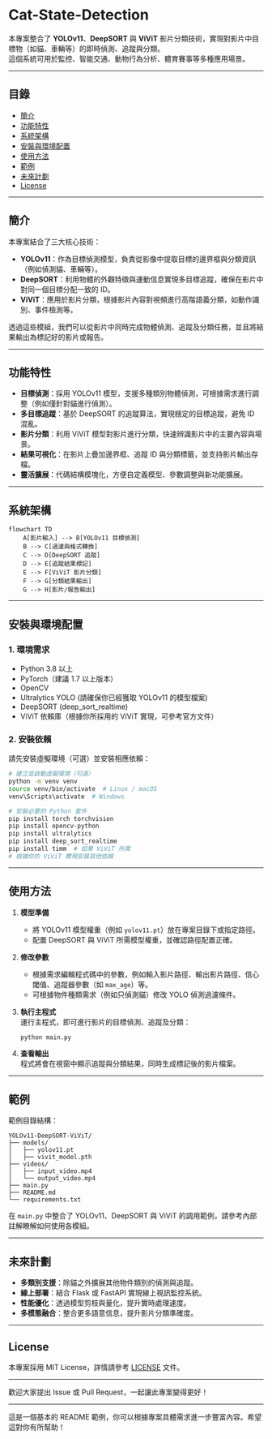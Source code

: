 # Cat-State-Detection


本專案整合了 **YOLOv11**、**DeepSORT** 與 **ViViT** 影片分類技術，實現對影片中目標物（如貓、車輛等）的即時偵測、追蹤與分類。  
這個系統可用於監控、智能交通、動物行為分析、體育賽事等多種應用場景。

---

## 目錄

- [簡介](#簡介)
- [功能特性](#功能特性)
- [系統架構](#系統架構)
- [安裝與環境配置](#安裝與環境配置)
- [使用方法](#使用方法)
- [範例](#範例)
- [未來計劃](#未來計劃)
- [License](#license)

---

## 簡介

本專案結合了三大核心技術：
- **YOLOv11**：作為目標偵測模型，負責從影像中提取目標的邊界框與分類資訊（例如偵測貓、車輛等）。
- **DeepSORT**：利用物體的外觀特徵與運動信息實現多目標追蹤，確保在影片中對同一個目標分配一致的 ID。
- **ViViT**：應用於影片分類，根據影片內容對視頻進行高階語義分類，如動作識別、事件檢測等。

透過這些模組，我們可以從影片中同時完成物體偵測、追蹤及分類任務，並且將結果輸出為標記好的影片或報告。

---

## 功能特性

- **目標偵測**：採用 YOLOv11 模型，支援多種類別物體偵測，可根據需求進行調整（例如僅針對貓進行偵測）。
- **多目標追蹤**：基於 DeepSORT 的追蹤算法，實現穩定的目標追蹤，避免 ID 混亂。
- **影片分類**：利用 ViViT 模型對影片進行分類，快速辨識影片中的主要內容與場景。
- **結果可視化**：在影片上疊加邊界框、追蹤 ID 與分類標籤，並支持影片輸出存檔。
- **靈活擴展**：代碼結構模塊化，方便自定義模型、參數調整與新功能擴展。

---

## 系統架構

```mermaid
flowchart TD
    A[影片輸入] --> B[YOLOv11 目標偵測]
    B --> C[過濾與格式轉換]
    C --> D[DeepSORT 追蹤]
    D --> E[追蹤結果標記]
    E --> F[ViViT 影片分類]
    F --> G[分類結果輸出]
    G --> H[影片/報告輸出]

```

---

## 安裝與環境配置

### 1. 環境需求

- Python 3.8 以上
- PyTorch（建議 1.7 以上版本）
- OpenCV
- Ultralytics YOLO (請確保你已經獲取 YOLOv11 的模型檔案)
- DeepSORT (deep_sort_realtime)
- ViViT 依賴庫（根據你所採用的 ViViT 實現，可參考官方文件）

### 2. 安裝依賴

請先安裝虛擬環境（可選）並安裝相應依賴：

```bash
# 建立並啟動虛擬環境（可選）
python -m venv venv
source venv/bin/activate  # Linux / macOS
venv\Scripts\activate  # Windows

# 安裝必要的 Python 套件
pip install torch torchvision
pip install opencv-python
pip install ultralytics
pip install deep_sort_realtime
pip install timm  # 如果 ViViT 所需
# 根據你的 ViViT 實現安裝其他依賴
```

---

## 使用方法

1. **模型準備**  
   - 將 YOLOv11 模型權重（例如 `yolov11.pt`）放在專案目錄下或指定路徑。
   - 配置 DeepSORT 與 ViViT 所需模型權重，並確認路徑配置正確。

2. **修改參數**  
   - 根據需求編輯程式碼中的參數，例如輸入影片路徑、輸出影片路徑、信心閾值、追蹤器參數（如 `max_age`）等。
   - 可根據物件種類需求（例如只偵測貓）修改 YOLO 偵測過濾條件。

3. **執行主程式**  
   運行主程式，即可進行影片的目標偵測、追蹤及分類：
   ```bash
   python main.py
   ```

4. **查看輸出**  
   程式將會在視窗中顯示追蹤與分類結果，同時生成標記後的影片檔案。

---

## 範例

範例目錄結構：
```
YOLOv11-DeepSORT-ViViT/
├── models/
│   ├── yolov11.pt
│   ├── vivit_model.pth
├── videos/
│   ├── input_video.mp4
│   └── output_video.mp4
├── main.py
├── README.md
└── requirements.txt
```

在 `main.py` 中整合了 YOLOv11、DeepSORT 與 ViViT 的調用範例，請參考內部註解瞭解如何使用各模組。

---

## 未來計劃

- **多類別支援**：除貓之外擴展其他物件類別的偵測與追蹤。
- **線上部署**：結合 Flask 或 FastAPI 實現線上視訊監控系統。
- **性能優化**：透過模型剪枝與量化，提升實時處理速度。
- **多模態融合**：整合更多語意信息，提升影片分類準確度。

---

## License

本專案採用 MIT License，詳情請參考 [LICENSE](LICENSE) 文件。

---

歡迎大家提出 Issue 或 Pull Request，一起讓此專案變得更好！

---

這是一個基本的 README 範例，你可以根據專案具體需求進一步豐富內容。希望這對你有所幫助！
